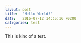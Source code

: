 ```yaml
---
layout: post
title:  "Hello World!"
date:   2016-07-12 14:55:16 +0200
categories: test
---
```

This is kind of a test.